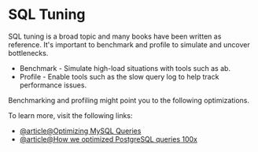 # SQL Tuning

SQL tuning is a broad topic and many books have been written as reference. It's important to benchmark and profile to simulate and uncover bottlenecks.

- Benchmark - Simulate high-load situations with tools such as ab.
- Profile - Enable tools such as the slow query log to help track performance issues.

Benchmarking and profiling might point you to the following optimizations.

To learn more, visit the following links:

- [@article@Optimizing MySQL Queries](https://aiddroid.com/10-tips-optimizing-mysql-queries-dont-suck/)
- [@article@How we optimized PostgreSQL queries 100x](https://towardsdatascience.com/how-we-optimized-postgresql-queries-100x-ff52555eabe?gi=13caf5bcf32e)
